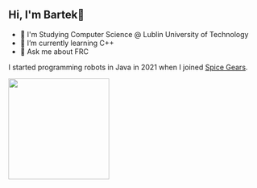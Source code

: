 ## Hi, I'm Bartek👋
- 📖 I'm Studying Computer Science @ Lublin University of Technology
- 🌱 I’m currently learning C++
- 💬 Ask me about FRC

I started programming robots in Java in 2021 when I joined [Spice Gears](https://github.com/SpiceGears).

<a href=https://github.com/anuraghazra/github-readme-stats>
<img height=200 align="center" src=
  "https://github-readme-stats.vercel.app/api/top-langs/?username=bartekdylewski&layout=donut&bg_color=0000066f&hide_border=true&theme=midnight-purple"/>
</a>

<!-- 
<a href=https://github.com/anuraghazra/github-readme-stats>
<img height=2 align="center" src=
  "https://github-readme-stats.vercel.app/api?username=bartekdylewski&hide=stars,issues&show=reviews,prs_merged,prs_merged_percentage&include_all_commits=true&hide_rank=true&show_icons=true&bg_color=0000066f&hide_border=true&theme=midnight-purple"/>
</a> -->

<!--
theme 
&bg_color=0000066f&hide_border=true&theme=midnight-purple#gh-dark-mode-only
&theme=graywhite#gh-light-mode-only


**bartekdylewski/bartekdylewski** is a ✨ _special_ ✨ repository because its `README.md` (this file) appears on your GitHub profile.

Here are some ideas to get you started:

- 🔭 I’m currently working on ...
- 🌱 I’m currently learning ...
- 👯 I’m looking to collaborate on ...
- 🤔 I’m looking for help with ...
- 💬 Ask me about ...
- 📫 How to reach me: ...
- 😄 Pronouns: ...
- ⚡ Fun fact: ...
-->
